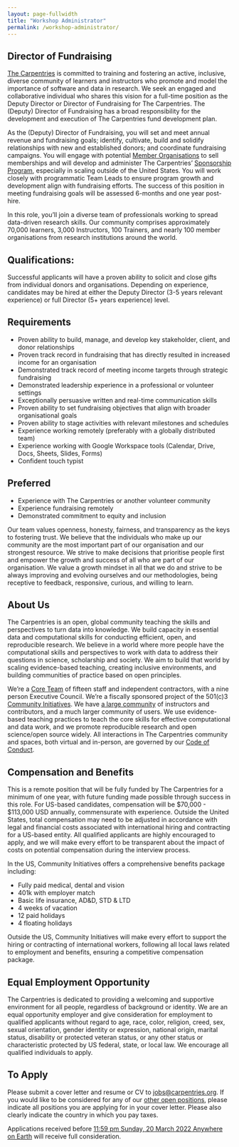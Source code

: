 ```yaml
---
layout: page-fullwidth
title: "Workshop Administrator"
permalink: /workshop-administrator/
---
```


## Director of Fundraising
[The Carpentries](http://carpentries.org/) is committed to training and fostering an active, inclusive, diverse community of learners and instructors who promote and model the importance of software and data in research. We seek an engaged and collaborative individual who shares this vision for a full-time position as the Deputy Director or Director of Fundraising for The Carpentries. The (Deputy) Director of Fundraising has a broad responsibility for the development and execution of The Carpentries fund development plan. 

As the (Deputy) Director of Fundraising, you will set and meet annual revenue and fundraising goals; identify, cultivate, build and solidify relationships with new and established donors; and coordinate fundraising campaigns. You will engage with potential [Member Organisations](https://carpentries.org/membership/) to sell memberships and will develop and administer The Carpentries’ [Sponsorship Program](https://carpentries.org/sponsorship/), especially in scaling outside of the United States. You will work closely with programmatic Team Leads to ensure program growth and development align with fundraising efforts. The success of this position in meeting fundraising goals will be assessed 6-months and one year post-hire.

In this role, you’ll join a diverse team of professionals working to spread data-driven research skills. Our community comprises approximately 70,000 learners, 3,000 Instructors, 100 Trainers, and nearly 100 member organisations from research institutions around the world.

## Qualifications:
Successful applicants will have a proven ability to solicit and close gifts from individual donors and organisations. Depending on experience, candidates may be hired at either the Deputy Director (3-5 years relevant experience) or full Director (5+ years experience) level. 

## Requirements
- Proven ability to build, manage, and develop key stakeholder, client, and donor relationships
- Proven track record in fundraising that has directly resulted in increased income for an organisation
- Demonstrated track record of meeting income targets through strategic fundraising
- Demonstrated leadership experience in a professional or volunteer settings
- Exceptionally persuasive written and real-time communication skills
- Proven ability to set fundraising objectives that align with broader organisational goals
- Proven ability to stage activities with relevant milestones and schedules
- Experience working remotely (preferably with a globally distributed team)
- Experience working with Google Workspace tools (Calendar, Drive, Docs, Sheets, Slides, Forms)
- Confident touch typist

## Preferred
- Experience with The Carpentries or another volunteer community
- Experience fundraising remotely
- Demonstrated commitment to equity and inclusion 

Our team values openness, honesty, fairness, and transparency as the keys to fostering trust. We believe that the individuals who make up our community are the most important part of our organisation and our strongest resource. We strive to make decisions that prioritise people first and empower the growth and success of all who are part of our organisation. We value a growth mindset in all that we do and strive to be always improving and evolving ourselves and our methodologies, being receptive to feedback, responsive, curious, and willing to learn.

## About Us
The Carpentries is an open, global community teaching the skills and perspectives to turn data into knowledge. We build capacity in essential data and computational skills for conducting efficient, open, and reproducible research. We believe in a world where more people have the computational skills and perspectives to work with data to address their questions in science, scholarship and society. We aim to build that world by scaling evidence-based teaching, creating inclusive environments, and building communities of practice based on open principles. 

We’re a [Core Team](https://carpentries.org/team/) of fifteen staff and independent contractors, with a nine person Executive Council. We’re a fiscally sponsored project of the 501(c)3 [Community Initiatives](http://communityin.org/). We have [a large community](https://carpentries.org/instructors-map/) of instructors and contributors, and a much larger community of users. We use evidence-based teaching practices to teach the core skills for effective computational and data work, and we promote reproducible research and open science/open source widely. All interactions in The Carpentries community and spaces, both virtual and in-person, are governed by our [Code of Conduct](https://docs.carpentries.org/topic_folders/policies/code-of-conduct.html#code-of-conduct-detailed-view).

## Compensation and Benefits
This is a remote position that will be fully funded by The Carpentries for a minimum of one year, with future funding made possible through success in this role. For US-based candidates, compensation will be $70,000 - $113,000 USD annually, commensurate with experience. Outside the United States, total compensation may need to be adjusted in accordance with legal and financial costs associated with international hiring and contracting for a US-based entity. All qualified applicants are highly encouraged to apply, and we will make every effort to be transparent about the impact of costs on potential compensation during the interview process.

In the US, Community Initiatives offers a comprehensive benefits package including:
- Fully paid medical, dental and vision
- 401k with employer match
- Basic life insurance, AD&D, STD & LTD
- 4 weeks of vacation
- 12 paid holidays
- 4 floating holidays

Outside the US, Community Initiatives will make every effort to support the hiring or contracting of international workers, following all local laws related to employment and benefits, ensuring a competitive compensation package.

## Equal Employment Opportunity
The Carpentries is dedicated to providing a welcoming and supportive environment for all people, regardless of background or identity. We are an equal opportunity employer and give consideration for employment to qualified applicants without regard to age, race, color, religion, creed, sex, sexual orientation, gender identity or expression, national origin, marital status, disability or protected veteran status, or any other status or characteristic protected by US federal, state, or local law. We encourage all qualified individuals to apply.

## To Apply
Please submit a cover letter and resume or CV to jobs@carpentries.org. If you would like to be considered for any of our [other open positions](http://carpentries.org/jobs), please indicate all positions you are applying for in your cover letter. Please also clearly indicate the country in which you pay taxes.

Applications received before [11:59 pm Sunday, 20 March 2022 Anywhere on Earth](https://www.timeanddate.com/worldclock/fixedtime.html?iso=20220320T2359) will receive full consideration.

